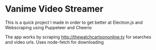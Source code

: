# Vanime Video Streamer
This is a quick project I made in order to get better at Electron.js and Webscraping using Puppeteer and Cheerio

The app works by scraping http://thewatchcartoononline.tv for searches and video urls.
Uses node-fetch for downloading
